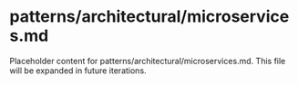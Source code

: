 # patterns/architectural/microservices.md

Placeholder content for patterns/architectural/microservices.md. This file will be expanded in future iterations.